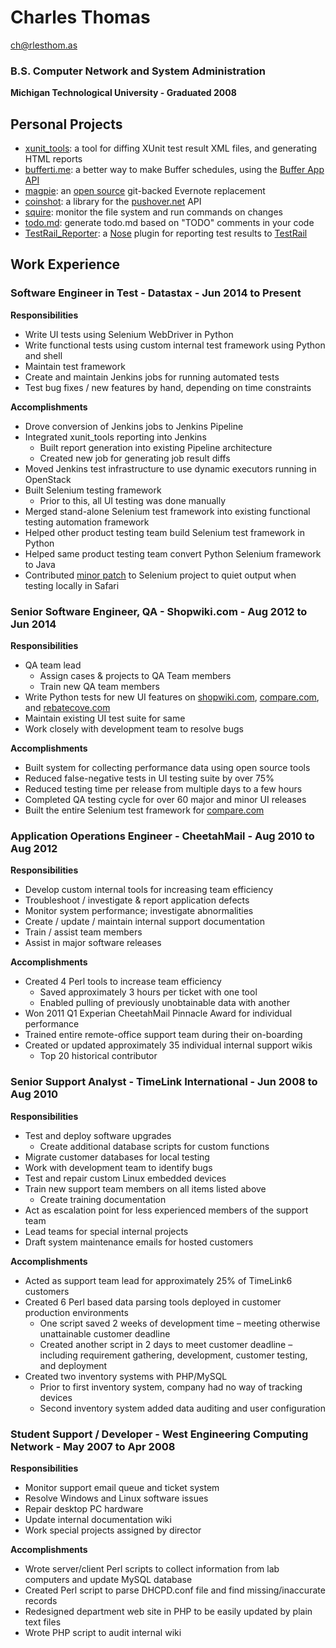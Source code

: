 # Charles Thomas
[ch@rlesthom.as](mailto:ch@rlesthom.as)

### B.S. Computer Network and System Administration
**Michigan Technological University - Graduated 2008**

## Personal Projects

* [xunit_tools](https://pypi.org/project/xunit_tools/): a tool for diffing XUnit test result XML files, and generating HTML reports
* [bufferti.me](http://bufferti.me): a better way to make Buffer schedules, using the [Buffer App API](http://bufferapp.com)
* [magpie](https://pypi.org/project/magpie/): an [open source](https://github.com/charlesthomas/magpie) git-backed Evernote replacement
* [coinshot](https://pypi.python.org/pypi/coinshot): a library for the [pushover.net](http://pushover.net) API
* [squire](https://github.com/charlesthomas/squire): monitor the file system and run commands on changes
* [todo.md](https://github.com/charlesthomas/todo.md): generate todo.md based on "TODO" comments in your code
* [TestRail_Reporter](https://github.com/charlesthomas/testrail_reporter): a [Nose](https://nose.readthedocs.io/en/latest/index.html) plugin for reporting test results to [TestRail](http://www.gurock.com/testrail/)

## Work Experience
### Software Engineer in Test - Datastax - Jun 2014 to Present
**Responsibilities**

* Write UI tests using Selenium WebDriver in Python
* Write functional tests using custom internal test framework using Python and shell
* Maintain test framework
* Create and maintain Jenkins jobs for running automated tests
* Test bug fixes / new features by hand, depending on time constraints

**Accomplishments**

* Drove conversion of Jenkins jobs to Jenkins Pipeline
* Integrated xunit_tools reporting into Jenkins
	* Built report generation into existing Pipeline architecture
	* Created new job for generating job result diffs
* Moved Jenkins test infrastructure to use dynamic executors running in OpenStack
* Built Selenium testing framework
	* Prior to this, all UI testing was done manually
* Merged stand-alone Selenium test framework into existing functional testing automation framework
* Helped other product testing team build Selenium test framework in Python
* Helped same product testing team convert Python Selenium framework to Java
* Contributed [minor patch](https://github.com/SeleniumHQ/selenium/pull/244) to Selenium project to quiet output when testing locally in Safari

### Senior Software Engineer, QA - Shopwiki.com - Aug 2012 to Jun 2014
**Responsibilities**

* QA team lead
	* Assign cases & projects to QA Team members
	* Train new QA team members
* Write Python tests for new UI features on [shopwiki.com](http://shopwiki.com), [compare.com](http://compare.com), and [rebatecove.com](http://rebatecove.com)
* Maintain existing UI test suite for same
* Work closely with development team to resolve bugs

**Accomplishments**

* Built system for collecting performance data using open source tools
* Reduced false-negative tests in UI testing suite by over 75%
* Reduced testing time per release from multiple days to a few hours
* Completed QA testing cycle for over 60 major and minor UI releases
* Built the entire Selenium test framework for [compare.com](http://compare.com)

### Application Operations Engineer - CheetahMail - Aug 2010 to Aug 2012
**Responsibilities**

* Develop custom internal tools for increasing team efficiency
* Troubleshoot / investigate & report application defects
* Monitor system performance; investigate abnormalities
* Create / update / maintain internal support documentation
* Train / assist team members
* Assist in major software releases

**Accomplishments**

* Created 4 Perl tools to increase team efficiency
	* Saved approximately 3 hours per ticket with one tool
	* Enabled pulling of previously unobtainable data with another
* Won 2011 Q1 Experian CheetahMail Pinnacle Award for individual performance
* Trained entire remote-office support team during their on-boarding
* Created or updated approximately 35 individual internal support wikis
	* Top 20 historical contributor

### Senior Support Analyst - TimeLink International - Jun 2008 to Aug 2010
**Responsibilities**

* Test and deploy software upgrades
	* Create additional database scripts for custom functions
* Migrate customer databases for local testing
* Work with development team to identify bugs
* Test and repair custom Linux embedded devices
* Train new support team members on all items listed above
	* Create training documentation
* Act as escalation point for less experienced members of the support team
* Lead teams for special internal projects
* Draft system maintenance emails for hosted customers

**Accomplishments**

* Acted as support team lead for approximately 25% of TimeLink6 customers
* Created 6 Perl based data parsing tools deployed in customer production environments
	* One script saved 2 weeks of development time – meeting otherwise unattainable customer deadline
	* Created another script in 2 days to meet customer deadline – including requirement gathering, development, customer testing, and deployment
* Created two inventory systems with PHP/MySQL
	* Prior to first inventory system, company had no way of tracking devices
	* Second inventory system added data auditing and user configuration

### Student Support / Developer - West Engineering Computing Network - May 2007 to Apr 2008
**Responsibilities**

* Monitor support email queue and ticket system
* Resolve Windows and Linux software issues
* Repair desktop PC hardware
* Update internal documentation wiki
* Work special projects assigned by director

**Accomplishments**

* Wrote server/client Perl scripts to collect information from lab computers and update MySQL database
* Created Perl script to parse DHCPD.conf file and find missing/inaccurate records
* Redesigned department web site in PHP to be easily updated by plain text files
* Wrote PHP script to audit internal wiki
